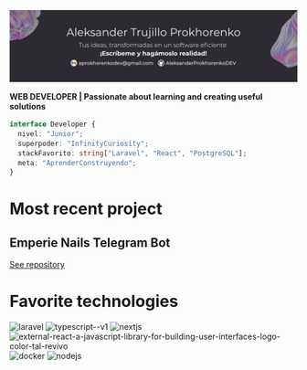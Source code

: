 ![banner](https://github.com/AleksanderProkhorenkoDEV/AleksanderProkhorenkoDEV/blob/main/BannerLinkedin.jpg)


**WEB DEVELOPER |  Passionate about learning and creating useful solutions**

```typescript
interface Developer {
  nivel: "Junior";
  superpoder: "InfinityCuriosity";
  stackFavorito: string["Laravel", "React", "PostgreSQL"];
  meta: "AprenderConstruyendo";
}
```
# Most recent project

## Emperie Nails Telegram Bot

[See repository](https://github.com/AleksanderProkhorenkoDEV/Emperie-ClassBot)

# Favorite technologies

<img width="48" height="48" src="https://img.icons8.com/fluency/48/laravel.png" alt="laravel"/> <img width="48" height="48" src="https://img.icons8.com/fluency/48/typescript--v1.png" alt="typescript--v1"/> <img width="48" height="48" src="https://img.icons8.com/fluency/48/nextjs.png" alt="nextjs"/> <img width="48" height="48" src="https://img.icons8.com/external-tal-revivo-color-tal-revivo/24/external-react-a-javascript-library-for-building-user-interfaces-logo-color-tal-revivo.png" alt="external-react-a-javascript-library-for-building-user-interfaces-logo-color-tal-revivo"/> <img width="48" height="48" src="https://img.icons8.com/fluency/48/docker.png" alt="docker"/> <img width="48" height="48" src="https://img.icons8.com/color/50/nodejs.png" alt="nodejs"/>

